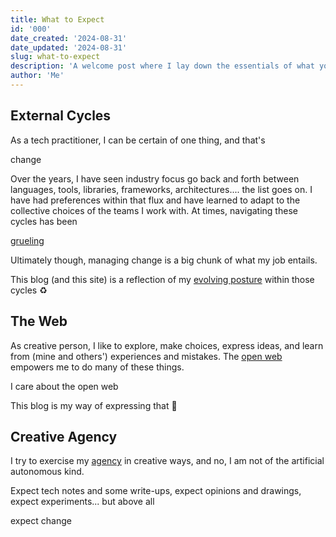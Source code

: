 ```yaml
---
title: What to Expect
id: '000'
date_created: '2024-08-31'
date_updated: '2024-08-31'
slug: what-to-expect
description: 'A welcome post where I lay down the essentials of what you might expect from this blog.'
author: 'Me'
---
```


## External Cycles

As a tech practitioner, I can be certain of one thing, and that's

<div class="ff:callout bg:warning:200 maki:block card text:center font:xl">change</div>

Over the years, I have seen industry focus go back and forth between languages, tools, libraries, frameworks, architectures.... the list goes on. I have had preferences within that flux and have learned to adapt to the collective choices of the teams I work with. At times, navigating these cycles has been

<div class="ff:callout magic:dante purgatorio ink:white maki:block card text:center font:xl"><a href="/media/road-to-happy-path">grueling</a></div>

Ultimately though, managing change is a big chunk of what my job entails.

This blog (and this site) is a reflection of my [evolving posture](/doc/decisions) within those cycles ♻️

## The Web

As creative person, I like to explore, make choices, express ideas, and learn from (mine and others') experiences and mistakes. The [open web](https://www.w3.org/wiki/Open_Web_Platform) empowers me to do many of these things.

<div class="ff:callout bg:primary:300 ink:white maki:block card text:center font:xl">I care about the open web</div>

This blog is my way of expressing that 🩷

## Creative Agency

I try to exercise my [agency](https://www.recurse.com/self-directives) in creative ways, and no, I am not of the artificial autonomous kind.

Expect tech notes and some write-ups, expect opinions and drawings, expect experiments... but above all

<div class="ff:callout magic:bleu ink:white maki:block card text:center font:xl">expect change</div>
